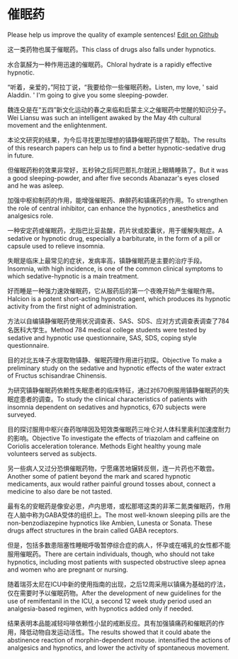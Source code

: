 # 催眠药

Please help us improve the quality of example sentences! [Edit on Github](https://github.com/jiyushe/jiyu-example-sentence-source/blob/main/chinese/cuimianyao.md)

<p><span class="chinese">这一类药物也属于催眠药。</span><span class="english">This class of drugs also falls under hypnotics.</span></p>

<p><span class="chinese">水合氯醛为一种作用迅速的催眠药。</span><span class="english">Chloral hydrate is a rapidly effective hypnotic.</span></p>

<p><span class="chinese">“听着，亲爱的，”阿拉丁说，“我要给你一些催眠药粉。</span><span class="english">Listen, my love, ' said Aladdin. ' I'm going to give you some sleeping-powder.</span></p>

<p><span class="chinese">魏连殳是在“五四”新文化运动的春之来临和启蒙主义之催眠药中觉醒的知识分子。</span><span class="english">Wei Liansu was such an intelligent awaked by the May 4th cultural movement and the enlightenment.</span></p>

<p><span class="chinese">本论文研究的结果，为今后寻找更加理想的镇静催眠药提供了帮助。</span><span class="english">The results of this research papers can help us to find a better hypnotic-sedative drug in future.</span></p>

<p><span class="chinese">但催眠药粉的效果非常好，五秒钟之后阿巴那扎尔就闭上眼睛睡熟了。</span><span class="english">But it was a good sleeping-powder, and after five seconds Abanazar's eyes closed and he was asleep.</span></p>

<p><span class="chinese">加强中枢抑制药的作用，能增强催眠药、麻醉药和镇痛药的作用。</span><span class="english">To strengthen the role of central inhibitor, can enhance the hypnotics , anesthetics and analgesics role.</span></p>

<p><span class="chinese">一种安定药或催眠药，尤指巴比妥盐酸，药片状或胶囊状，用于缓解失眠症。</span><span class="english">A sedative or hypnotic drug, especially a barbiturate, in the form of a pill or capsule used to relieve insomnia.</span></p>

<p><span class="chinese">失眠是临床上最常见的症状，发病率高，镇静催眠药是主要的治疗手段。</span><span class="english">Insomnia, with high incidence, is one of the common clinical symptoms to which sedative-hypnotic is a main treatment.</span></p>

<p><span class="chinese">好而睡是一种强力速效催眠药，它从服药后的第一个夜晚开始产生催眠作用。</span><span class="english">Halcion is a potent short-acting hypnotic agent, which produces its hypnotic activity from the first night of administration.</span></p>

<p><span class="chinese">方法以自编镇静催眠药使用状况调查表、SAS、SDS、应对方式调查表调查了784名医科大学生。</span><span class="english">Method 784 medical college students were tested by sedative and hypnotic use questionnaire, SAS, SDS, coping style questionnaire.</span></p>

<p><span class="chinese">目的对北五味子水提取物镇静、催眠药理作用进行初探。</span><span class="english">Objective To make a preliminary study on the sedative and hypnotic effects of the water extract of Fructus schisandrae Chinensis.</span></p>

<p><span class="chinese">为研究镇静催眠药依赖性失眠患者的临床特征，通过对670例服用镇静催眠药的失眠症患者的调查。</span><span class="english">To study the clinical characteristics of patients with insomnia dependent on sedatives and hypnotics, 670 subjects were surveyed.</span></p>

<p><span class="chinese">目的探讨服用中枢兴奋药咖啡因及短效类催眠药三唑仑对人体科里奥利加速度耐力的影响。</span><span class="english">Objective To investigate the effects of triazolam and caffeine on Coriolis acceleration tolerance. Methods Eight healthy young male volunteers served as subjects.</span></p>

<p><span class="chinese">另一些病人又过分恐惧催眠药物，宁愿痛苦地辗转反侧，连一片药也不敢尝。</span><span class="english">Another some of patient beyond the mark and scared hypnotic medicaments, aux would rather painful ground tosses about, connect a medicine to also dare be not tasted.</span></p>

<p><span class="chinese">最有名的安眠药是像安必恩，卢内思塔，或松那塔这类的非苯二氮类催眠药，作用在人脑中称为GABA受体的组织上。</span><span class="english">The most well-known sleeping pills are the non-benzodiazepine hypnotics like Ambien, Lunesta or Sonata. These drugs affect structures in the brain called GABA receptors.</span></p>

<p><span class="chinese">但是，包括多数患阻塞性睡眠呼吸暂停综合症的病人，怀孕或在哺乳的女性都不能服用催眠药。</span><span class="english">There are certain individuals, though, who should not take hypnotics, including most patients with suspected obstructive sleep apnea and women who are pregnant or nursing.</span></p>

<p><span class="chinese">随着瑞芬太尼在ICU中新的使用指南的出现，之后12周采用以镇痛为基础的疗法，仅在需要时予以催眠药物。</span><span class="english">After the development of new guidelines for the use of remifentanil in the ICU, a second 12 week study period used an analgesia-based regimen, with hypnotics added only if needed.</span></p>

<p><span class="chinese">结果表明本品能减轻吗啡依赖性小鼠的戒断反应。具有加强镇痛药和催眠药的作用，降低动物自发运动活性。</span><span class="english">The results showed that it could abate the abstinence reaction of morphin-dependent mouse. intensified the actions of analgesics and hypnotics, and lower the activity of spontaneous movement.</span></p>

